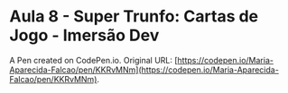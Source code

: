 # Aula 8 - Super Trunfo: Cartas de Jogo - Imersão Dev

A Pen created on CodePen.io. Original URL: [https://codepen.io/Maria-Aparecida-Falcao/pen/KKRvMNm](https://codepen.io/Maria-Aparecida-Falcao/pen/KKRvMNm).

